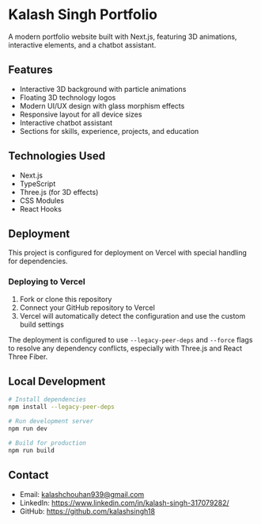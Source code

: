 # Kalash Singh Portfolio

A modern portfolio website built with Next.js, featuring 3D animations, interactive elements, and a chatbot assistant.

## Features

- Interactive 3D background with particle animations
- Floating 3D technology logos
- Modern UI/UX design with glass morphism effects
- Responsive layout for all device sizes
- Interactive chatbot assistant
- Sections for skills, experience, projects, and education

## Technologies Used

- Next.js
- TypeScript
- Three.js (for 3D effects)
- CSS Modules
- React Hooks

## Deployment

This project is configured for deployment on Vercel with special handling for dependencies.

### Deploying to Vercel

1. Fork or clone this repository
2. Connect your GitHub repository to Vercel
3. Vercel will automatically detect the configuration and use the custom build settings

The deployment is configured to use `--legacy-peer-deps` and `--force` flags to resolve any dependency conflicts, especially with Three.js and React Three Fiber.

## Local Development

```bash
# Install dependencies
npm install --legacy-peer-deps

# Run development server
npm run dev

# Build for production
npm run build
```

## Contact

- Email: kalashchouhan939@gmail.com
- LinkedIn: https://www.linkedin.com/in/kalash-singh-317079282/
- GitHub: https://github.com/kalashsingh18
